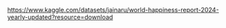 https://www.kaggle.com/datasets/jainaru/world-happiness-report-2024-yearly-updated?resource=download

